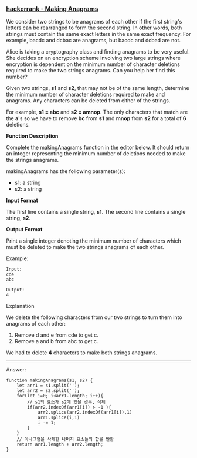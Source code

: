 ### [hackerrank - Making Anagrams](https://www.hackerrank.com/challenges/making-anagrams/problem)

We consider two strings to be anagrams of each other if the first string's letters can be rearranged to form the second string. In other words, both strings must contain the same exact letters in the same exact frequency. For example, bacdc and dcbac are anagrams, but bacdc and dcbad are not.

Alice is taking a cryptography class and finding anagrams to be very useful. She decides on an encryption scheme involving two large strings where encryption is dependent on the minimum number of character deletions required to make the two strings anagrams. Can you help her find this number?

Given two strings, __s1__ and __s2__, that may not be of the same length, determine the minimum number of character deletions required to make  and  anagrams. Any characters can be deleted from either of the strings.

For example, __s1 = abc__ and __s2 = amnop__. The only characters that match are the __a__'s so we have to remove __bc__ from __s1__ and __mnop__ from __s2__ for a total of __6__ deletions.


**Function Description**

Complete the makingAnagrams function in the editor below. It should return an integer representing the minimum number of deletions needed to make the strings anagrams.

makingAnagrams has the following parameter(s):

* s1: a string
* s2: a string

**Input Format**

The first line contains a single string, __s1__.
The second line contains a single string, __s2__.

**Output Format**

Print a single integer denoting the minimum number of characters which must be deleted to make the two strings anagrams of each other.


Example: 
```
Input: 
cde
abc

Output: 
4
```

Explanation

We delete the following characters from our two strings to turn them into anagrams of each other:

1. Remove d and e from cde to get c.
2. Remove a and b from abc to get c.

We had to delete __4__ characters to make both strings anagrams.

---

Answer:
```
function makingAnagrams(s1, s2) {
    let arr1 = s1.split('');
    let arr2 = s2.split('');
    for(let i=0; i<arr1.length; i++){
    	// s1의 요소가 s2에 있을 경우, 삭제
        if(arr2.indexOf(arr1[i]) > -1 ){
            arr2.splice(arr2.indexOf(arr1[i]),1)
            arr1.splice(i,1)
            i -= 1;
        }
    }
    // 아나그램을 삭제한 나머지 요소들의 합을 반환
    return arr1.length + arr2.length;
}
```
